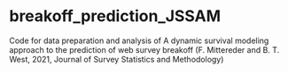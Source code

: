 # breakoff_prediction_JSSAM
Code for data preparation and analysis of A dynamic survival modeling approach to the prediction of web survey breakoff (F. Mittereder and B. T. West, 2021, Journal of Survey Statistics and Methodology)
